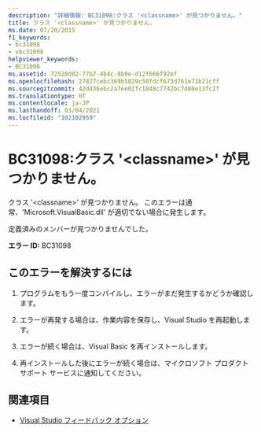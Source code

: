```yaml
---
description: "詳細情報: BC31098:クラス '<classname>' が見つかりません。"
title: クラス '<classname>' が見つかりません。
ms.date: 07/20/2015
f1_keywords:
- bc31098
- vbc31098
helpviewer_keywords:
- BC31098
ms.assetid: 72528d02-77b7-4b4c-8b9e-d12f666f92ef
ms.openlocfilehash: 27827cebc369b5829c50fdcf673d761e71b21cff
ms.sourcegitcommit: 42d436ebc2a7ee02fc1848c7742bc7d80e13fc2f
ms.translationtype: HT
ms.contentlocale: ja-JP
ms.lasthandoff: 03/04/2021
ms.locfileid: "102102959"
---
```

# <a name="bc31098-class-classname-cannot-be-found"></a>BC31098:クラス '\<classname>' が見つかりません。

クラス '\<classname>' が見つかりません。 このエラーは通常、'Microsoft.VisualBasic.dll' が適切でない場合に発生します。

 定義済みのメンバーが見つかりませんでした。

 **エラー ID:** BC31098

## <a name="to-correct-this-error"></a>このエラーを解決するには

1. プログラムをもう一度コンパイルし、エラーがまだ発生するかどうか確認します。

2. エラーが再発する場合は、作業内容を保存し、Visual Studio を再起動します。

3. エラーが続く場合は、Visual Basic を再インストールします。

4. 再インストールした後にエラーが続く場合は、マイクロソフト プロダクト サポート サービスに通知してください。

## <a name="see-also"></a>関連項目

- [Visual Studio フィードバック オプション](/visualstudio/ide/feedback-options)
